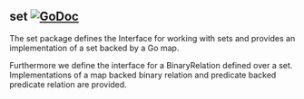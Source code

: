 ## set [![GoDoc](https://godoc.org/github.com/nlandolfi/set?status.svg)](https://godoc.org/github.com/nlandolfi/set)

The set package defines the Interface for working with sets and provides an implementation of a set backed by a Go map.

Furthermore we define the interface for a BinaryRelation defined over a set. Implementations of a map backed binary relation and predicate backed predicate relation are provided.
